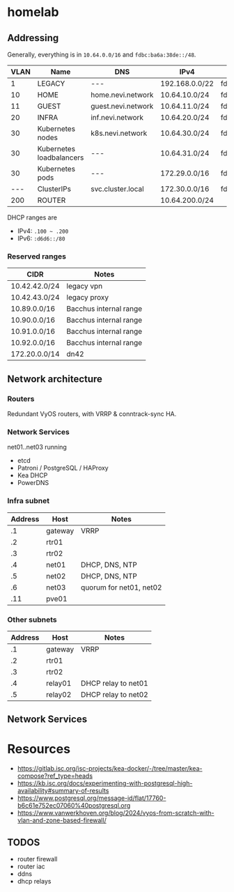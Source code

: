 # homelab

## Addressing

Generally, everything is in `10.64.0.0/16` and `fdbc:ba6a:38de::/48`.

VLAN | Name                     | DNS                | IPv4           | IPv6
---  | ---                      | ---                | ---            | ---
1    | LEGACY                   | ---                | 192.168.0.0/22 | fdbc:ba6a:38de::/62
10   | HOME                     | home.nevi.network  | 10.64.10.0/24  | fdbc:ba6a:38de:10::/64
11   | GUEST                    | guest.nevi.network | 10.64.11.0/24  | fdbc:ba6a:38de:11::/64
20   | INFRA                    | inf.nevi.network   | 10.64.20.0/24  | fdbc:ba6a:38de:20::/64
30   | Kubernetes nodes         | k8s.nevi.network   | 10.64.30.0/24  | fdbc:ba6a:38de:30::/64
30   | Kubernetes loadbalancers | ---                | 10.64.31.0/24  | fdbc:ba6a:38de:31::/64
30   | Kubernetes pods          | ---                | 172.29.0.0/16  | fdbc:ba6a:38de:32::/64
---  | ClusterIPs               | svc.cluster.local  | 172.30.0.0/16  | fdbc:ba6a:38de:33::/64
200  | ROUTER                   |                    | 10.64.200.0/24 |

DHCP ranges are
- IPv4: `.100 ~ .200`
- IPv6: `:d6d6::/80`

### Reserved ranges

CIDR                | Notes
---                 | ---
10.42.42.0/24       | legacy vpn
10.42.43.0/24       | legacy proxy
10.89.0.0/16        | Bacchus internal range
10.90.0.0/16        | Bacchus internal range
10.91.0.0/16        | Bacchus internal range
10.92.0.0/16        | Bacchus internal range
172.20.0.0/14       | dn42

## Network architecture

### Routers

Redundant VyOS routers, with VRRP & conntrack-sync HA.

### Network Services

net01..net03 running

- etcd
- Patroni / PostgreSQL / HAProxy
- Kea DHCP
- PowerDNS

### Infra subnet

Address | Host    | Notes
---     | ---     | ---
.1      | gateway | VRRP
.2      | rtr01   |
.3      | rtr02   |
.4      | net01   | DHCP, DNS, NTP
.5      | net02   | DHCP, DNS, NTP
.6      | net03   | quorum for net01, net02
.11     | pve01   |

### Other subnets

Address | Host    | Notes
---     | ---     | ---
.1      | gateway | VRRP
.2      | rtr01   |
.3      | rtr02   |
.4      | relay01 | DHCP relay to net01
.5      | relay02 | DHCP relay to net02

## Network Services

# Resources
- https://gitlab.isc.org/isc-projects/kea-docker/-/tree/master/kea-compose?ref_type=heads
- https://kb.isc.org/docs/experimenting-with-postgresql-high-availability#summary-of-results
- https://www.postgresql.org/message-id/flat/17760-b6c61e752ec07060%40postgresql.org
- https://www.vanwerkhoven.org/blog/2024/vyos-from-scratch-with-vlan-and-zone-based-firewall/

## TODOS

- router firewall
- router iac
- ddns
- dhcp relays
